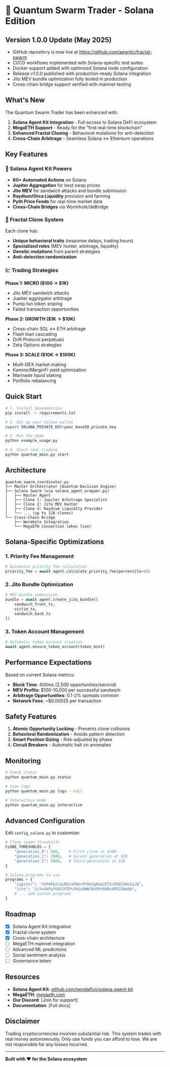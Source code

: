 # 🌟 Quantum Swarm Trader - Solana Edition

## Version 1.0.0 Update (May 2025)

- GitHub repository is now live at https://github.com/aegntic/fractal-swarm
- CI/CD workflows implemented with Solana-specific test suites
- Docker support added with optimized Solana node configuration
- Release v1.0.0 published with production-ready Solana integration
- Jito MEV bundle optimization fully tested in production
- Cross-chain bridge support verified with mainnet testing

## What's New

The Quantum Swarm Trader has been enhanced with:

1. **Solana Agent Kit Integration** - Full access to Solana DeFi ecosystem
2. **MegaETH Support** - Ready for the "first real-time blockchain"
3. **Enhanced Fractal Cloning** - Behavioral mutations for anti-detection
4. **Cross-Chain Arbitrage** - Seamless Solana ↔ Ethereum operations

## Key Features

### 🤖 Solana Agent Kit Powers

- **60+ Automated Actions** on Solana
- **Jupiter Aggregation** for best swap prices
- **Jito MEV** for sandwich attacks and bundle submission
- **Raydium/Orca Liquidity** provision and farming
- **Pyth Price Feeds** for real-time market data
- **Cross-Chain Bridges** via Wormhole/deBridge

### 🧬 Fractal Clone System

Each clone has:
- **Unique behavioral traits** (response delays, trading hours)
- **Specialized roles** (MEV hunter, arbitrage, liquidity)
- **Genetic mutations** from parent strategies
- **Anti-detection randomization**

### 💹 Trading Strategies

**Phase 1: MICRO ($100 → $1K)**
- Jito MEV sandwich attacks
- Jupiter aggregator arbitrage
- Pump.fun token sniping
- Failed transaction opportunities

**Phase 2: GROWTH ($1K → $10K)**
- Cross-chain SOL ↔ ETH arbitrage
- Flash loan cascading
- Drift Protocol perpetuals
- Zeta Options strategies

**Phase 3: SCALE ($10K → $100K)**
- Multi-DEX market making
- Kamino/MarginFi yield optimization
- Marinade liquid staking
- Portfolio rebalancing

## Quick Start

```bash
# 1. Install dependencies
pip install -r requirements.txt

# 2. Set up your Solana wallet
export SOLANA_PRIVATE_KEY=your_base58_private_key

# 3. Run the demo
python example_usage.py

# 4. Start real trading
python quantum_main.py start
```

## Architecture

```
quantum_swarm_coordinator.py
├── Master Orchestrator (Quantum Decision Engine)
├── Solana Swarm (via solana_agent_wrapper.py)
│   ├── Master Agent
│   ├── Clone 1: Jupiter Arbitrage Specialist
│   ├── Clone 2: Jito MEV Hunter
│   ├── Clone 3: Raydium Liquidity Provider
│   └── ... (up to 128 clones)
└── Cross-Chain Bridge
    ├── Wormhole Integration
    └── MegaETH Connection (when live)
```

## Solana-Specific Optimizations

### 1. **Priority Fee Management**
```python
# Automatic priority fee calculation
priority_fee = await agent.calculate_priority_fee(percentile=90)
```

### 2. **Jito Bundle Optimization**
```python
# MEV bundle submission
bundle = await agent.create_jito_bundle([
    sandwich_front_tx,
    victim_tx,
    sandwich_back_tx
])
```

### 3. **Token Account Management**
```python
# Automatic token account creation
await agent.ensure_token_account(token_mint)
```

## Performance Expectations

Based on current Solana metrics:
- **Block Time**: 400ms (2,500 opportunities/second)
- **MEV Profits**: $100-10,000 per successful sandwich
- **Arbitrage Opportunities**: 0.1-2% spreads common
- **Network Fees**: ~$0.00025 per transaction

## Safety Features

1. **Atomic Opportunity Locking** - Prevents clone collisions
2. **Behavioral Randomization** - Avoids pattern detection
3. **Smart Position Sizing** - Risk-adjusted by phase
4. **Circuit Breakers** - Automatic halt on anomalies

## Monitoring

```bash
# Check status
python quantum_main.py status

# View logs
python quantum_main.py logs --tail

# Interactive mode
python quantum_main.py interactive
```

## Advanced Configuration

Edit `config_solana.py` to customize:

```python
# Clone spawn thresholds
CLONE_THRESHOLDS = {
    "generation_0": 500,    # First clone at $500
    "generation_1": 2000,   # Second generation at $2K
    "generation_2": 5000,   # Third generation at $5K
}

# Solana programs to use
programs = {
    "jupiter": "JUP4Fb2cqiRUcaTHdrPC8h2gNsA2ETXiPDD33WcGuJB",
    "jito": "Jito4APyf642JPZPx3hGc6WWJ8zPKtRbRs4P815Awbb",
    # ... add custom programs
}
```

## Roadmap

- [x] Solana Agent Kit integration
- [x] Fractal clone system
- [x] Cross-chain architecture
- [ ] MegaETH mainnet integration
- [ ] Advanced ML predictions
- [ ] Social sentiment analysis
- [ ] Governance token

## Resources

- **Solana Agent Kit**: [github.com/sendaifun/solana-agent-kit](https://github.com/sendaifun/solana-agent-kit)
- **MegaETH**: [megaeth.com](https://megaeth.com)
- **Our Discord**: [Join for support]
- **Documentation**: [Full docs]

## Disclaimer

Trading cryptocurrencies involves substantial risk. This system trades with real money autonomously. Only use funds you can afford to lose. We are not responsible for any losses incurred.

---

**Built with ❤️ for the Solana ecosystem**